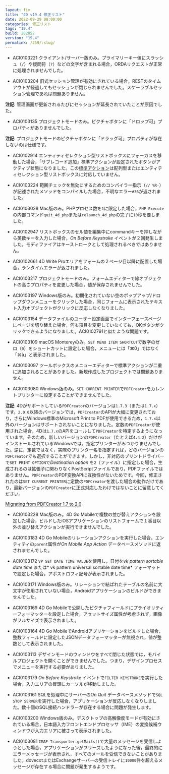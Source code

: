 ```yaml
---
layout: fix
title: "4D v19.4 修正リスト"
date: 2022-09-29 08:00:00
categories: 修正リスト
tags: "19.4"
build: 282852
version: "19.4"
permalink: /259/:slug/
---
```


* ACI0103221 クライアント/サーバー版のみ。プライマリーキー値にスラッシュ（`/`）や疑問符（`?`）などの文字が含まれる場合，ORDAリクエストが正常に処理されませんでした。

* ACI0103204 旧式セッション管理が有効にされている場合，RESTのタイムアウトが経過してもセッションが閉じられませんでした。スケーラブルセッション管理であれば問題ありません。

**注記**: 管理画面が更新されるたびにセッションが延長されていたことが原因でした。

* ACI0103135 プロジェクトモードのみ。ピクチャボタンに「ドロップ可」プロパティがありませんでした。

**注記**: プロジェクトモードのピクチャボタンに「ドラッグ可」プロパティが存在しないのは仕様です。

* ACI0102914 エンティティセレクション型リストボックスにフォーカスを移動した場合，「サブレコード追加」標準アクションが設定されたボタンがアクティブ状態になりました。この[標準アクション](https://doc.4d.com/4Dv19R5/4D/19-R5/Using-standard-actions.300-5851443.ja.html)は配列型またはエンティティセレクション型リストボックスに対応していません。

* ACI0103224 範囲チェックを無効にするためのコンパイラー指示（`// %R-`）が記述されたメソッドをコンパイルした場合，不明なエラー`#36`が返されました。

* ACI0103028 Mac版のみ。PHPプロセス数を`1`に限定した場合，`PHP Execute`の内部コマンド`quit_4d_php`または`relaunch_4d_php`の完了に`10`秒を要しました。

* ACI0102947 リストボックスのセル値を編集中にcommandキーを押しながら英数キーを入力した場合，*On Before Keystroke* イベントが２回発生しました。モディファイアはキーストロークとして処理されるべきではありません。

* ACI0102661 4D Write Proエリアをフォームの２ページ目以降に配置した場合，ランタイムエラーが返されました。
 
* ACI0103217 プロジェクトモードのみ。フォームエディターで線オブジェクトの高さプロパティを変更した場合，値が保存されませんでした。

* ACI0103197 Windows版のみ。初期化されていない空のポップアップ/ドロップダウンメニューをクリックした場合，同じフォームに表示されたテキスト入力オブジェクトがクリックに反応しなくなりました。

* ACI0103154 データファイルのユーザー設定画面でインターフェースページにページを切り替えた場合，何も項目を変更していなくても，OKボタンがクリックできるようになりました。ACI0102791と似たような問題です。

* ACI0103109 macOS Montereyのみ。`SET MENU ITEM SHORTCUT`で数字のゼロ（`0`）をショートカットに設定した場合，メニューには「⌘0」ではなく「⌘à」と表示されました。

* ACI0103097 ツールボックスのメニューエディターで標準アクションが二重に追加されることがありました。新規作成したプロジェクトでは問題ありません。

* ACI0103080 Windows版のみ。`SET CURRENT PRINTER`で`PDFCreator`をカレントプリンターに設定することができませんでした。

**注記**: 4Dがサポートしている`PDFCreator`のバージョンは`1.7.3`（または`1.7.x`）です。`2.0.0`以降のバージョンでは，`PDFCreator`のAPIが大幅に変更されており，さらにWindows標準のMicrosoft Print to PDFが使用できるため，`1.7.x`以外のバージョンはサポートされないことになりました。定数の`PDFCreator`が使用された場合，4Dは`1.7.x`のAPIをコールして`PDFCreator`を特定するようになっています。そのため，新しいバージョンの`PDFCreator`（たとえば`4.4.2`）だけがインストールされているWindowsでは，指定プリンターがみつかりませんでした。逆に，定数ではなく，実際のプリンター名を指定すれば，どのバージョンの`PDFCreator`でも選択することができます。しかし，非対応のプリントドライバーで`SET PRINT OPTION`で*Destination option* を`2`（ファイル）に指定した場合，生成されるのは拡張子に関わりなくPostScriptファイルであり，PDFファイルではありません。`PDFCreator`のPDF変換APIに互換性がないためです。今回，修正されたのは`SET CURRENT PRINTER`に定数の`PDFCreator`を渡した場合の動作だけであり，最新バージョンの`PDFCreator`に正式対応したわけではないことに留意してください。

<i class="fa fa-external-link" aria-hidden="true"></i> [Migrating from PDFCreator 1.7 to 2.0](https://github.com/4D-JP/4D-jp.github.io/files/9612987/migration_1.7____2.0_.pdf)

* ACI0103228 Mac版のみ。4D Go Mobileで複数の並び替えアクションを設定した場合，ビルドしたiOSアプリケーションのリストフォームで１番目以外の並び替えアクションが実行できませんでした。

* ACI0103183 4D Go Mobileのリレーションアクションを実行した場合，エンティティの`parent`属性が*On Mobile App Action* データベースメソッドに返されませんでした。

* ACI0103172 `VP SET DATE TIME VALUE`を使用し，日付を*vk pattern sortable date time* または* vk pattern universal sortable date time* フォーマットで設定した場合，アポストロフィ記号が表示されました。

* ACI0103171 Windows版のみ。リレーションで結ばれたテーブルの名前に大文字が使用されていない場合，Androidアプリケーションのビルドができませんでした。

* ACI0103169 4D Go Mobileで公開したピクチャフィールドにプライオリティーフォーマッターを設定した場合，アセットサイズ属性が考慮されず，画像がフルサイズで表示されました。

* ACI0103164 4D Go MobileでAndroidアプリケーションをビルドした場合，整数フィールドに設定したJSONデータフォーマッターが無視され，値が整数として表示されました。

* ACI0103113 デザインモードのウィンドウをすべて閉じた状態では，モバイルプロジェクトを開くことができませんでした。つまり，デザインプロセスでメニューを実行する必要がありました。

* ACI0103179 *On Before Keystroke* イベントで`FILTER KEYSTROKE`を実行した場合，入力エリアの冒頭にカーソルが移動しました。

* ACI0103161 SQLを処理中にサーバーの*On Quit* データベースメソッドで`SQL STOP SERVER`を実行した場合，アプリケーションが反応しなくなりしました。数十個のSQL接続ハンドラーが存在する場合に問題が発生します。
 
* ACI0103200 Windows版のみ。デスクトップの高解像度モードが有効にされている場合，日本語入力フロントエンドプロセッサ（IME）の変換候補ウィンドウが入力エリアに被さって表示されました。

* ACI0103081 `IMAP Transporter.getMails()`で大量のメッセージを受信しようとした場合，アプリケーションがフリーズしたようになった後，最終的にエラーメッセージが表示され，すべてのメールを受信できないことがありました。dovecotまたはExchangeサーバーの受信トレイに`10000`件を超えるメッセージが存在する場合に問題が発生するようです。
